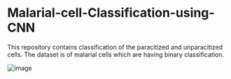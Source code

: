 # Malarial-cell-Classification-using-CNN
This repository contains classification of the paracitized and unparacitized cells. The dataset is of malarial cells which are having binary classification.

![image](https://user-images.githubusercontent.com/58435489/122619940-4dea7f80-d0af-11eb-8299-16c30167b53d.png)
